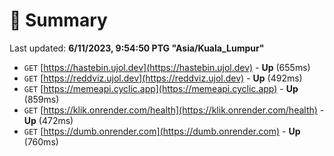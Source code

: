 # 📖 Summary
Last updated: **6/11/2023, 9:54:50 PTG "Asia/Kuala_Lumpur"**

- `GET` [https://hastebin.ujol.dev](https://hastebin.ujol.dev) - **Up** (655ms)
- `GET` [https://reddviz.ujol.dev](https://reddviz.ujol.dev) - **Up** (492ms)
- `GET` [https://memeapi.cyclic.app](https://memeapi.cyclic.app) - **Up** (859ms)
- `GET` [https://klik.onrender.com/health](https://klik.onrender.com/health) - **Up** (472ms)
- `GET` [https://dumb.onrender.com](https://dumb.onrender.com) - **Up** (760ms)
